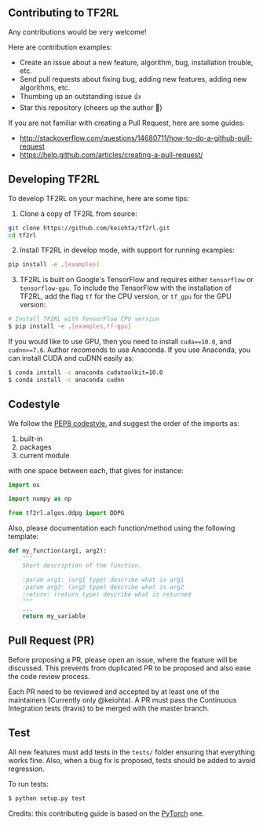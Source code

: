 ## Contributing to TF2RL

Any contributions would be very welcome!

Here are contribution examples:

- Create an issue about a new feature, algorithm, bug, installation trouble, etc.
- Send pull requests about fixing bug, adding new features, adding new algorithms, etc.
- Thumbing up an outstanding issue :+1:
- Star this repository (cheers up the author :muscle:)


If you are not familiar with creating a Pull Request, here are some guides:
- http://stackoverflow.com/questions/14680711/how-to-do-a-github-pull-request
- https://help.github.com/articles/creating-a-pull-request/

## Developing TF2RL

To develop TF2RL on your machine, here are some tips:

1. Clone a copy of TF2RL from source:

```bash
git clone https://github.com/keiohta/tf2rl.git
cd tf2rl
```

2. Install TF2RL in develop mode, with support for running examples:

```bash
pip install -e .[examples]
```

3. TF2RL is built on Google's TensorFlow and requires either `tensorflow` or `tensorflow-gpu`.
   To include the TensorFlow with the installation of TF2RL, add the flag `tf` for the CPU version, or `tf_gpu` for the GPU version:

```bash
# Install TF2RL with TensorFlow CPU version
$ pip install -e .[examples,tf-gpu]
```

If you would like to use GPU, then you need to install `cuda==10.0`, and `cudnn>=7.6`.
Author recomends to use Anaconda. If you use Anaconda, you can install CUDA and cuDNN easily as:
```bash
$ conda install -c anaconda cudatoolkit=10.0
$ conda install -c anaconda cudnn 
```

## Codestyle

We follow the [PEP8 codestyle](https://www.python.org/dev/peps/pep-0008/), and suggest the order of the imports as:

1. built-in
2. packages
3. current module

with one space between each,  that gives for instance:
```python
import os

import numpy as np

from tf2rl.algos.ddpg import DDPG
```

Also, please documentation each function/method using the following template:

```python
def my_function(arg1, arg2):
    """
    Short description of the function.

    :param arg1: (arg1 type) describe what is arg1
    :param arg2: (arg2 type) describe what is arg2
    :return: (return type) describe what is returned
    """
    ...
    return my_variable
```

## Pull Request (PR)

Before proposing a PR, please open an issue, where the feature will be discussed. This prevents from duplicated PR to be proposed and also ease the code review process.

Each PR need to be reviewed and accepted by at least one of the maintainers (Currently only @keiohta).
A PR must pass the Continuous Integration tests (travis) to be merged with the master branch.

## Test

All new features must add tests in the `tests/` folder ensuring that everything works fine.
Also, when a bug fix is proposed, tests should be added to avoid regression.

To run tests:

```bash
$ python setup.py test
```


Credits: this contributing guide is based on the [PyTorch](https://github.com/pytorch/pytorch/) one.

